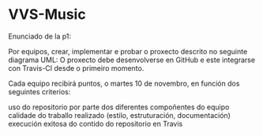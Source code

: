 # VVS-Music

Enunciado de la p1:

Por equipos, crear, implementar e probar o proxecto descrito no seguinte diagrama UML:
O proxecto debe desenvolverse en GitHub e este integrarse con Travis-CI desde o primeiro momento.

Cada equipo recibirá puntos, o martes 10 de novembro, en función dos seguintes criterios:

uso do repositorio por parte dos diferentes compoñentes do equipo
calidade do traballo realizado (estilo, estruturación, documentación)
execución exitosa do contido do repositorio en Travis
